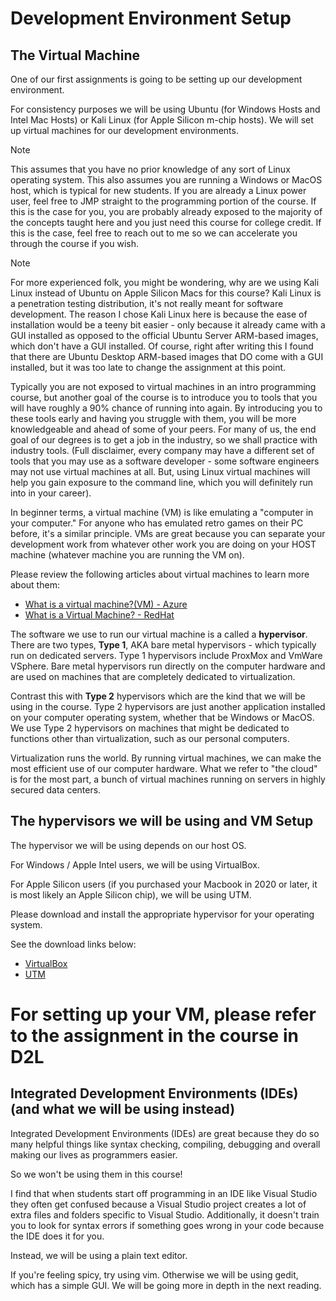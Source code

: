 # Development Environment Setup

## The Virtual Machine
One of our first assignments is going to be setting up our development environment. 

For consistency purposes we will be using Ubuntu (for Windows Hosts and Intel Mac Hosts) or Kali Linux (for Apple Silicon m-chip hosts). We will set up virtual machines for our development environments. 

> [!NOTE]
> This assumes that you have no prior knowledge of any sort of Linux operating system. This also assumes you are running a Windows or MacOS host, which is typical for new students. If you are already a Linux power user, feel free to JMP straight to the programming portion of the course. If this is the case for you, you are probably already exposed to the majority of the concepts taught here and you just need this course for college credit. If this is the case, feel free to reach out to me so we can accelerate you through the course if you wish. 

> [!NOTE]
> For more experienced folk, you might be wondering, why are we using Kali Linux instead of Ubuntu on Apple Silicon Macs for this course? Kali Linux is a penetration testing distribution, it's not really meant for software development. The reason I chose Kali Linux here is because the ease of installation would be a teeny bit easier - only because it already came with a GUI installed as opposed to the official Ubuntu Server ARM-based images, which don't have a GUI installed. Of course, right after writing this I found that there are Ubuntu Desktop ARM-based images that DO come with a GUI installed, but it was too late to change the assignment at this point. 

Typically you are not exposed to virtual machines in an intro programming course, but another goal of the course is to introduce you to tools that you will have roughly a 90% chance of running into again. By introducing you to these tools early and having you struggle with them, you will be more knowledgeable and ahead of some of your peers. For many of us, the end goal of our degrees is to get a job in the industry, so we shall practice with industry tools. (Full disclaimer, every company may have a different set of tools that you may use as a software developer - some software engineers may not use virtual machines at all. But, using Linux virtual machines will help you gain exposure to the command line, which you will definitely run into in your career).

In beginner terms, a virtual machine (VM) is like emulating a "computer in your computer." For anyone who has emulated retro games on their PC before, it's a similar principle. VMs are great because you can separate your development work from whatever other work you are doing on your HOST machine (whatever machine you are running the VM on). 

Please review the following articles about virtual machines to learn more about them:
- [What is a virtual machine?(VM) - Azure](https://azure.microsoft.com/en-us/resources/cloud-computing-dictionary/what-is-a-virtual-machine)
- [What is a Virtual Machine? - RedHat](https://www.vmware.com/topics/virtual-machine)

The software we use to run our virtual machine is a called a **hypervisor**. There are two types, **Type 1**, AKA bare metal hypervisors - which typically run on dedicated servers. Type 1 hypervisors include ProxMox and VmWare VSphere. Bare metal hypervisors run directly on the computer hardware and are used on machines that are completely dedicated to virtualization.

Contrast this with **Type 2** hypervisors which are the kind that we will be using in the course. Type 2 hypervisors are just another application installed on your computer operating system, whether that be Windows or MacOS. We use Type 2 hypervisors on machines that might be dedicated to functions other than virtualization, such as our personal computers.

Virtualization runs the world. By running virtual machines, we can make the most efficient use of our computer hardware. What we refer to "the cloud" is for the most part, a bunch of virtual machines running on servers in highly secured data centers.

## The hypervisors we will be using and VM Setup
The hypervisor we will be using depends on our host OS. 

For Windows / Apple Intel users, we will be using VirtualBox. 

For Apple Silicon users (if you purchased your Macbook in 2020 or later, it is most likely an Apple Silicon chip), we will be using UTM. 

Please download and install the appropriate hypervisor for your operating system.

See the download links below: 
- [VirtualBox](https://www.virtualbox.org/wiki/Downloads)
- [UTM](https://mac.getutm.app/)

# For setting up your VM, please refer to the assignment in the course in D2L

## Integrated Development Environments (IDEs) (and what we will be using instead)

Integrated Development Environments (IDEs) are great because they do so many helpful things like syntax checking, compiling, debugging and overall making our lives as programmers easier.

So we won't be using them in this course! 

I find that when students start off programming in an IDE like Visual Studio they often get confused because a Visual Studio project creates a lot of extra files and folders specific to Visual Studio. Additionally, it doesn't train you to look for syntax errors if something goes wrong in your code because the IDE does it for you. 

Instead, we will be using a plain text editor. 

If you're feeling spicy, try using vim. Otherwise we will be using gedit, which has a simple GUI. We will be going more in depth in the next reading. 